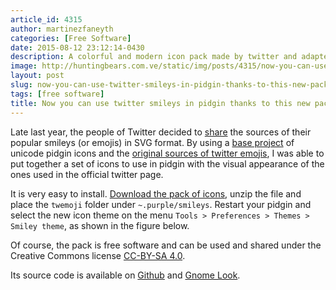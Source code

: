 ```yaml
---
article_id: 4315
author: martinezfaneyth
categories: [Free Software]
date: 2015-08-12 23:12:14-0430
description: A colorful and modern icon pack made by twitter and adapted for pidgin.
image: http://huntingbears.com.ve/static/img/posts/4315/now-you-can-use-twitter-smileys-in-pidgin-thanks-to-this-new-pack-of-icons__1.jpg
layout: post
slug: now-you-can-use-twitter-smileys-in-pidgin-thanks-to-this-new-pack-of-icons
tags: [free software]
title: Now you can use twitter smileys in pidgin thanks to this new pack of icons
---
```


Late last year, the people of Twitter decided to [share](https://blog.twitter.com/2014/open-sourcing-twitter-emoji-for-everyone) the sources of their popular smileys (or emojis) in SVG format. By using a [base project](https://github.com/stv0g/unicode-emoji) of unicode pidgin icons and the [original sources of twitter emojis](https://github.com/twitter/twemoji), I was able to put together a set of icons to use in pidgin with the visual appearance of the ones used in the official twitter page.

It is very easy to install. [Download the pack of icons](https://github.com/LuisAlejandro/pidgin-twemoji/archive/master.zip), unzip the file and place the `twemoji` folder under `~.purple/smileys`. Restart your pidgin and select the new icon theme on the menu `Tools > Preferences > Themes > Smiley theme`, as shown in the figure below.

<span class="figure figure-100" data-figure-src="http://huntingbears.com.ve/static/img/posts/4315/now-you-can-use-twitter-smileys-in-pidgin-thanks-to-this-new-pack-of-icons__2.jpg" data-figure-href="http://huntingbears.com.ve/static/img/posts/4315/now-you-can-use-twitter-smileys-in-pidgin-thanks-to-this-new-pack-of-icons__2.jpg"></span>

Of course, the pack is free software and can be used and shared under the Creative Commons license [CC-BY-SA 4.0](https://creativecommons.org/licenses/by-sa/4.0/).

Its source code is available on [Github](https://github.com/LuisAlejandro/pidgin-twemoji) and [Gnome Look](http://gnome-look.org/content/show.php/Twitter+Unicode+Emojis+for+Pidgin?content=170905).

